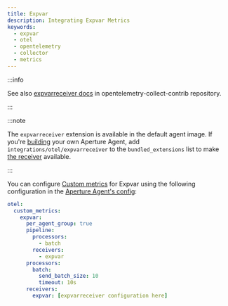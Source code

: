 ```yaml
---
title: Expvar
description: Integrating Expvar Metrics
keywords:
  - expvar
  - otel
  - opentelemetry
  - collector
  - metrics
---
```


:::info

See also [expvarreceiver docs][receiver] in opentelemetry-collect-contrib
repository.

:::

:::note

The `expvarreceiver` extension is available in the default agent image. If
you're [building][build] your own Aperture Agent, add
`integrations/otel/expvarreceiver` to the `bundled_extensions` list to make [the
receiver][receiver] available.

:::

You can configure [Custom metrics][custom-metrics] for Expvar using the
following configuration in the [Aperture Agent's config][agent-config]:

```yaml
otel:
  custom_metrics:
    expvar:
      per_agent_group: true
      pipeline:
        processors:
          - batch
        receivers:
          - expvar
      processors:
        batch:
          send_batch_size: 10
          timeout: 10s
      receivers:
        expvar: [expvarreceiver configuration here]
```

[build]: /reference/aperturectl/build/agent/agent.md
[receiver]:
  https://github.com/open-telemetry/opentelemetry-collector-contrib/tree/main/receiver/expvarreceiver
[custom-metrics]: /reference/configuration/agent.md#custom-metrics-config
[agent-config]: /reference/configuration/agent.md#agent-o-t-e-l-config
